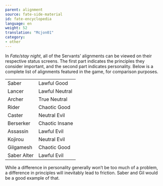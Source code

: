 ```yaml
---
parent: alignment
source: fate-side-material
id: fate-encyclopedia
language: en
weight: 52
translation: "Mcjon01"
category:
- other
---
```


In *Fate/stay night*, all of the Servants’ alignments can be viewed on their respective status screens. The first part indicates the principles they consider important, and the second part indicates personality.
Below is a complete list of alignments featured in the game, for comparison purposes.

<table>
  <tr><td>Saber</td><td>Lawful Good</td></tr>
  <tr><td>Lancer</td><td>Lawful Neutral</td></tr>
  <tr><td>Archer</td><td>True Neutral</td></tr>
  <tr><td>Rider</td><td>Chaotic Good</td></tr>
  <tr><td>Caster</td><td>Neutral Evil</td></tr>
  <tr><td>Berserker</td><td>Chaotic Insane</td></tr>
  <tr><td>Assassin</td><td>Lawful Evil</td></tr>
  <tr><td>Kojirou</td><td>Neutral Evil</td></tr>
  <tr><td>Gilgamesh</td><td>Chaotic Good</td></tr>
  <tr><td>Saber Alter</td><td>Lawful Evil</td></tr>
</table>

While a difference in personality generally won’t be too much of a problem, a difference in principles will inevitably lead to friction.
Saber and Gil would be a good example of that.
